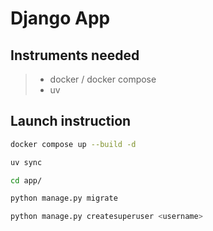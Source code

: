 # Django App

## Instruments needed
> - docker / docker compose
> - uv

## Launch instruction
```sh
docker compose up --build -d

uv sync

cd app/

python manage.py migrate

python manage.py createsuperuser <username>
```